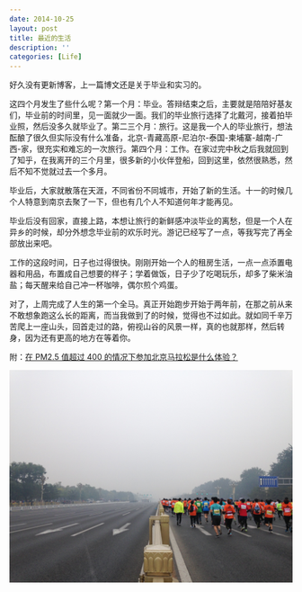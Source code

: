 ```yaml
---
date: 2014-10-25
layout: post
title: 最近的生活
description: ''
categories: [Life]
---
```


好久没有更新博客，上一篇博文还是关于毕业和实习的。

这四个月发生了些什么呢？第一个月：毕业。答辩结束之后，主要就是陪陪好基友们，毕业前的时间里，见一面就少一面。我们的毕业旅行选择了北戴河，接着拍毕业照，然后没多久就毕业了。第二三个月：旅行。这是我一个人的毕业旅行，想法酝酿了很久但实际没有什么准备，北京-青藏高原-尼泊尔-泰国-柬埔寨-越南-广西-家，很充实和难忘的一次旅行。第四个月：工作。在家过完中秋之后我就回到了知乎，在我离开的三个月里，很多新的小伙伴登船，回到这里，依然很熟悉，然后不知不觉就过去一个多月。

毕业后，大家就散落在天涯，不同省份不同城市，开始了新的生活。十一的时候几个人特意到南京去聚了一下，但也有几个人不知道何年才能再见。

毕业后没有回家，直接上路，本想让旅行的新鲜感冲淡毕业的离愁，但是一个人在异乡的时候，却分外想念毕业前的欢乐时光。游记已经写了一点，等我写完了再全部放出来吧。

工作的这段时间，日子也过得很快。刚刚开始一个人的租房生活，一点一点添置电器和用品，布置成自己想要的样子；学着做饭，日子少了吃喝玩乐，却多了柴米油盐；每天醒来给自己冲一杯咖啡，偶尔煎个鸡蛋。

对了，上周完成了人生的第一个全马。真正开始跑步开始于两年前，在那之前从来不敢想象跑这么长的距离，而当我做到了的时候，觉得也不过如此。就如同千辛万苦爬上一座山头，回首走过的路，俯视山谷的风景一样，真的也就那样，然后转身，因为还有更高的地方在等着你。

附：[在 PM2.5 值超过 400 的情况下参加北京马拉松是什么体验？](http://www.zhihu.com/question/26093366/answer/32128296)

![beijing-marathon](/images/IMG_3962.JPG)
